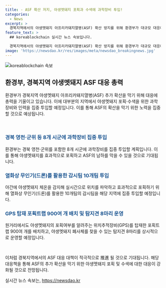 ```yaml
---
title: - ASF 확산 저지, 야생멧돼지 포획과 수색에 과학장비 투입!
categories:
  - News
excerpt: >
  경북지역에서의 야생멧돼지 아프리카돼지열병(ASF) 확산 방지를 위해 환경부가 대규모 대응에 나섰다. 이에 야생멧돼지 포획·수색을 위해 과학장비를 투입하고, 지자체와 협력해 대응을 강화할 예정이다. ASF의 추가 확산 방지 위해 야생멧돼지의 생태 특성을 고려해 집중 포획이 중요한 시기로, 해당 지역에서의 대응이 강화될 것으로 예상된다. 또한, 대구지방환경청은 현장교육을 실시하고 ASF 방역 교육 동영상을 제작해 배포할 예정이며, 지자체에서는 ASF 검사를 실시하여 미흡한 사항은 보완할 계획이다.환경부는 최남단 방어선에 가용 자원을 집중 투입하여 총력을 다할 계획이며, 관련 문의는 환경부 야생동물질병관리팀(044-201-7503), 국립야생동물질병관리원 질병대응팀(062-949-4340)으로 할 수 있다. (출처: 정책브리핑 www.korea.kr)
feature_text: >
  ## koreablockchain 실시간 뉴스 속보입니다.

  경북지역에서의 야생멧돼지 아프리카돼지열병(ASF) 확산 방지를 위해 환경부가 대규모 대응에 나섰다. 이에 야생멧돼지 포획·수색을 위해 과학장비를 투입하고, 지자체와 협력해 대응을 강화할 예정이다. ASF의 추가 확산 방지 위해 야생멧돼지의 생태 특성을 고려해 집중 포획이 중요한 시기로, 해당 지역에서의 대응이 강화될 것으로 예상된다. 또한, 대구지방환경청은 현장교육을 실시하고 ASF 방역 교육 동영상을 제작해 배포할 예정이며, 지자체에서는 ASF 검사를 실시하여 미흡한 사항은 보완할 계획이다.환경부는 최남단 방어선에 가용 자원을 집중 투입하여 총력을 다할 계획이며, 관련 문의는 환경부 야생동물질병관리팀(044-201-7503), 국립야생동물질병관리원 질병대응팀(062-949-4340)으로 할 수 있다. (출처: 정책브리핑 www.korea.kr)
image: 'https://newsdao.kr/res/images/meta/newsdao_breakingnews.jpg'
---
```


<p><img src="https://newsdao.kr/res/images/meta/newsdao_breakingnews.jpg" alt="koreablockchain 속보" /></p>

<h2 data-ke-size="size26">환경부, 경북지역 야생멧돼지 ASF 대응 총력</h2>

<p>환경부가 경북지역 야생멧돼지 아프리카돼지열병(ASF) 추가 확산을 막기 위해 대응에 총력을 기울이고 있습니다. 이에 대부분의 지역에서 야생멧돼지 포획·수색을 위한 과학장비와 인력을 집중 투입할 예정입니다. 이를 통해 ASF의 확산을 막기 위한 노력을 집중할 것으로 예상됩니다.</p>

<p data-ke-size="size16">&nbsp;</p>

<h3><b><span style="color: #1a5490;">경북 영천·군위 등 8개 시군에 과학장비 집중 투입</span></b></h3>

<p>환경부는 경북 영천·군위를 포함한 8개 시군에 과학장비를 집중 투입할 계획입니다. 이를 통해 야생멧돼지를 효과적으로 포획하고 ASF의 남하를 막을 수 있을 것으로 기대됩니다.</p>

<h3><b><span style="color: #1a5490;">열화상 무인기(드론)를 활용한 감시팀 10개팀 투입</span></b></h3>

<p>야간에 야생멧돼지 체온을 감지해 실시간으로 위치를 파악하고 효과적으로 포획하기 위해 열화상 무인기(드론)를 활용한 10개팀의 감시팀을 해당 지역에 집중 투입할 예정입니다.</p>

<h3><b><span style="color: #1a5490;">GPS 탑재 포획트랩 900여 개 배치 및 탐지견 8마리 운영</span></b></h3>

<p>원거리에서도 야생멧돼지의 포획여부를 알려주는 위치추적장비(GPS)를 탑재한 포획트랩 900여 개를 배치하고, 야생멧돼지 폐사체를 찾을 수 있는 탐지견 8마리를 상시적으로 운영할 예정입니다.</p>

<p data-ke-size="size16">&nbsp;</p>

<p>이처럼 경북지역에서의 ASF 대응 대책이 적극적으로 推進 될 것으로 기대됩니다. 해당 대응책을 통해 ASF의 추가 확산을 막기 위한 야생멧돼지 포획 및 수색에 대한 대응이 강화될 것으로 전망됩니다.</p>
실시간 뉴스 속보는, <a href="https://newsdao.kr" rel="dofollow">https://newsdao.kr</a>


